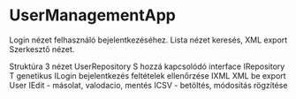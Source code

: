 # UserManagementApp
Login nézet felhasználó bejelentkezéséhez.
Lista nézet keresés, XML export 
Szerkesztő nézet.

Struktúra
3 nézet
UserRepository S hozzá kapcsolódó interface
 IRepository T genetikus
 ILogin bejelentkezés feltételek ellenőrzése
 IXML XML be export
User
  IEdit - másolat, valodacio, mentés
  ICSV - betöltés, módosítás rögzítése
